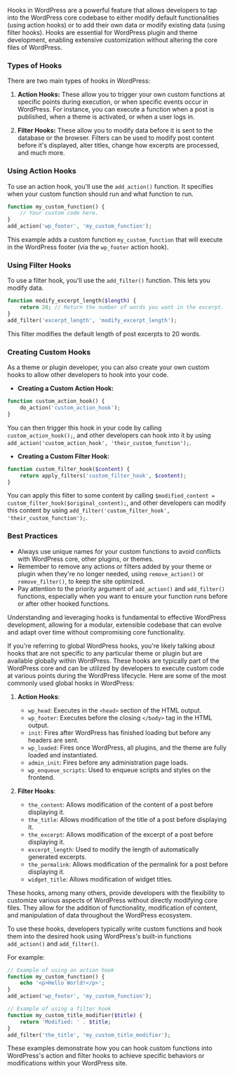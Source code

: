 Hooks in WordPress are a powerful feature that allows developers to tap into the WordPress core codebase to either modify default functionalities (using action hooks) or to add their own data or modify existing data (using filter hooks). Hooks are essential for WordPress plugin and theme development, enabling extensive customization without altering the core files of WordPress.

### Types of Hooks

There are two main types of hooks in WordPress:

1. **Action Hooks:** These allow you to trigger your own custom functions at specific points during execution, or when specific events occur in WordPress. For instance, you can execute a function when a post is published, when a theme is activated, or when a user logs in.

2. **Filter Hooks:** These allow you to modify data before it is sent to the database or the browser. Filters can be used to modify post content before it's displayed, alter titles, change how excerpts are processed, and much more.

### Using Action Hooks

To use an action hook, you'll use the `add_action()` function. It specifies when your custom function should run and what function to run.

```php
function my_custom_function() {
    // Your custom code here.
}
add_action('wp_footer', 'my_custom_function');
```

This example adds a custom function `my_custom_function` that will execute in the WordPress footer (via the `wp_footer` action hook).

### Using Filter Hooks

To use a filter hook, you'll use the `add_filter()` function. This lets you modify data.

```php
function modify_excerpt_length($length) {
    return 20; // Return the number of words you want in the excerpt.
}
add_filter('excerpt_length', 'modify_excerpt_length');
```

This filter modifies the default length of post excerpts to 20 words.

### Creating Custom Hooks

As a theme or plugin developer, you can also create your own custom hooks to allow other developers to hook into your code.

- **Creating a Custom Action Hook:**

```php
function custom_action_hook() {
    do_action('custom_action_hook');
}
```

You can then trigger this hook in your code by calling `custom_action_hook();`, and other developers can hook into it by using `add_action('custom_action_hook', 'their_custom_function');`.

- **Creating a Custom Filter Hook:**

```php
function custom_filter_hook($content) {
    return apply_filters('custom_filter_hook', $content);
}
```

You can apply this filter to some content by calling `$modified_content = custom_filter_hook($original_content);`, and other developers can modify this content by using `add_filter('custom_filter_hook', 'their_custom_function');`.

### Best Practices

- Always use unique names for your custom functions to avoid conflicts with WordPress core, other plugins, or themes.
- Remember to remove any actions or filters added by your theme or plugin when they're no longer needed, using `remove_action()` or `remove_filter()`, to keep the site optimized.
- Pay attention to the priority argument of `add_action()` and `add_filter()` functions, especially when you want to ensure your function runs before or after other hooked functions.

Understanding and leveraging hooks is fundamental to effective WordPress development, allowing for a modular, extensible codebase that can evolve and adapt over time without compromising core functionality.


If you're referring to global WordPress hooks, you're likely talking about hooks that are not specific to any particular theme or plugin but are available globally within WordPress. These hooks are typically part of the WordPress core and can be utilized by developers to execute custom code at various points during the WordPress lifecycle. Here are some of the most commonly used global hooks in WordPress:

1. **Action Hooks**:
   - `wp_head`: Executes in the `<head>` section of the HTML output.
   - `wp_footer`: Executes before the closing `</body>` tag in the HTML output.
   - `init`: Fires after WordPress has finished loading but before any headers are sent.
   - `wp_loaded`: Fires once WordPress, all plugins, and the theme are fully loaded and instantiated.
   - `admin_init`: Fires before any administration page loads.
   - `wp_enqueue_scripts`: Used to enqueue scripts and styles on the frontend.

2. **Filter Hooks**:
   - `the_content`: Allows modification of the content of a post before displaying it.
   - `the_title`: Allows modification of the title of a post before displaying it.
   - `the_excerpt`: Allows modification of the excerpt of a post before displaying it.
   - `excerpt_length`: Used to modify the length of automatically generated excerpts.
   - `the_permalink`: Allows modification of the permalink for a post before displaying it.
   - `widget_title`: Allows modification of widget titles.

These hooks, among many others, provide developers with the flexibility to customize various aspects of WordPress without directly modifying core files. They allow for the addition of functionality, modification of content, and manipulation of data throughout the WordPress ecosystem.

To use these hooks, developers typically write custom functions and hook them into the desired hook using WordPress's built-in functions `add_action()` and `add_filter()`.

For example:
```php
// Example of using an action hook
function my_custom_function() {
    echo '<p>Hello World!</p>';
}
add_action('wp_footer', 'my_custom_function');

// Example of using a filter hook
function my_custom_title_modifier($title) {
    return 'Modified: ' . $title;
}
add_filter('the_title', 'my_custom_title_modifier');
```

These examples demonstrate how you can hook custom functions into WordPress's action and filter hooks to achieve specific behaviors or modifications within your WordPress site.
